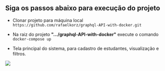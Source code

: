## Siga os passos abaixo para execução do projeto

- Clonar projeto para máquina local <br>
```https://github.com/rafaelkorz/graphql-API-with-docker.git```

- Na raiz do projeto **".../graphql-API-with-docker"** execute o comando <br>
```docker-compose up```

- Tela principal do sistema, para cadastro de estudantes, visualização e filtros.

<img src="./.github/projectStundents.jpg" />
